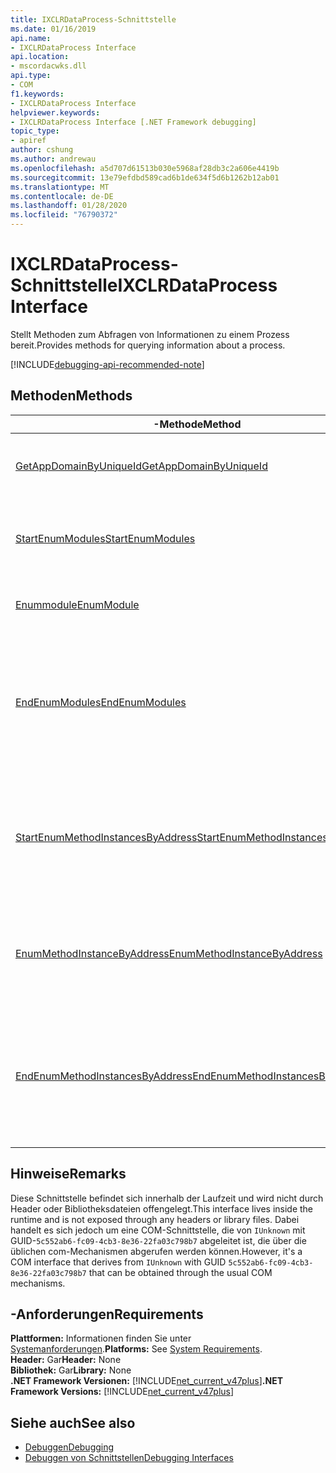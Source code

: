 ```yaml
---
title: IXCLRDataProcess-Schnittstelle
ms.date: 01/16/2019
api.name:
- IXCLRDataProcess Interface
api.location:
- mscordacwks.dll
api.type:
- COM
f1.keywords:
- IXCLRDataProcess Interface
helpviewer.keywords:
- IXCLRDataProcess Interface [.NET Framework debugging]
topic_type:
- apiref
author: cshung
ms.author: andrewau
ms.openlocfilehash: a5d707d61513b030e5968af28db3c2a606e4419b
ms.sourcegitcommit: 13e79efdbd589cad6b1de634f5d6b1262b12ab01
ms.translationtype: MT
ms.contentlocale: de-DE
ms.lasthandoff: 01/28/2020
ms.locfileid: "76790372"
---
```

# <a name="ixclrdataprocess-interface"></a><span data-ttu-id="a0603-102">IXCLRDataProcess-Schnittstelle</span><span class="sxs-lookup"><span data-stu-id="a0603-102">IXCLRDataProcess Interface</span></span>

<span data-ttu-id="a0603-103">Stellt Methoden zum Abfragen von Informationen zu einem Prozess bereit.</span><span class="sxs-lookup"><span data-stu-id="a0603-103">Provides methods for querying information about a process.</span></span>

[!INCLUDE[debugging-api-recommended-note](../../../../includes/debugging-api-recommended-note.md)]

## <a name="methods"></a><span data-ttu-id="a0603-104">Methoden</span><span class="sxs-lookup"><span data-stu-id="a0603-104">Methods</span></span>

| <span data-ttu-id="a0603-105">-Methode</span><span class="sxs-lookup"><span data-stu-id="a0603-105">Method</span></span>                                                                                                                                               | <span data-ttu-id="a0603-106">Beschreibung</span><span class="sxs-lookup"><span data-stu-id="a0603-106">Description</span></span>                                                                                     |
| ---------------------------------------------------------------------------------------------------------------------------------------------------- | ----------------------------------------------------------------------------------------------- |
| [<span data-ttu-id="a0603-107">GetAppDomainByUniqueId</span><span class="sxs-lookup"><span data-stu-id="a0603-107">GetAppDomainByUniqueId</span></span>](ixclrdataprocess-getappdomainbyuniqueid-method.md)                       | <span data-ttu-id="a0603-108">Ruft eine `AppDomain` in einem Prozess anhand der eindeutigen ID ab.</span><span class="sxs-lookup"><span data-stu-id="a0603-108">Gets an `AppDomain` in a process by its unique id.</span></span>                                              |
| [<span data-ttu-id="a0603-109">StartEnumModules</span><span class="sxs-lookup"><span data-stu-id="a0603-109">StartEnumModules</span></span>](ixclrdataprocess-startenummodules-method.md)                                   | <span data-ttu-id="a0603-110">Stellt ein Handle zum Auflisten der Module eines Prozesses bereit.</span><span class="sxs-lookup"><span data-stu-id="a0603-110">Provides a handle to enumerate the modules of a process.</span></span>                                        |
| [<span data-ttu-id="a0603-111">Enummodule</span><span class="sxs-lookup"><span data-stu-id="a0603-111">EnumModule</span></span>](ixclrdataprocess-enummodule-method.md)                                               | <span data-ttu-id="a0603-112">Listet die Module dieses Prozesses auf.</span><span class="sxs-lookup"><span data-stu-id="a0603-112">Enumerates the modules of this process.</span></span>                                                         |
| [<span data-ttu-id="a0603-113">EndEnumModules</span><span class="sxs-lookup"><span data-stu-id="a0603-113">EndEnumModules</span></span>](ixclrdataprocess-endenummodules-method.md)                                       | <span data-ttu-id="a0603-114">Gibt die von internen Iteratoren verwendeten Ressourcen frei, die während der modulenumeration verwendet werden.</span><span class="sxs-lookup"><span data-stu-id="a0603-114">Releases the resources used by internal iterators used during module enumeration.</span></span>               |
| [<span data-ttu-id="a0603-115">StartEnumMethodInstancesByAddress</span><span class="sxs-lookup"><span data-stu-id="a0603-115">StartEnumMethodInstancesByAddress</span></span>](ixclrdataprocess-startenummethodinstancesbyaddress-method.md) | <span data-ttu-id="a0603-116">Stellt ein Handle zum Auflisten der Methoden Instanzen von `AppDomain` beginnend bei einer angegebenen Adresse bereit.</span><span class="sxs-lookup"><span data-stu-id="a0603-116">Provides a handle to enumerate the method instances of `AppDomain` starting at a given address.</span></span> |
| [<span data-ttu-id="a0603-117">EnumMethodInstanceByAddress</span><span class="sxs-lookup"><span data-stu-id="a0603-117">EnumMethodInstanceByAddress</span></span>](ixclrdataprocess-enummethodinstancebyaddress-method.md)             | <span data-ttu-id="a0603-118">Listet die Methoden Instanzen dieses Prozesses auf, beginnend bei einem Adress Offset.</span><span class="sxs-lookup"><span data-stu-id="a0603-118">Enumerates the method instances of this process starting at an address offset.</span></span>                  |
| [<span data-ttu-id="a0603-119">EndEnumMethodInstancesByAddress</span><span class="sxs-lookup"><span data-stu-id="a0603-119">EndEnumMethodInstancesByAddress</span></span>](ixclrdataprocess-endenummethodinstancesbyaddress-method.md)     | <span data-ttu-id="a0603-120">Gibt die von internen Iteratoren verwendeten Ressourcen frei, die während der instanzenumeration verwendet werden.</span><span class="sxs-lookup"><span data-stu-id="a0603-120">Releases the resources used by internal iterators used during instance enumeration.</span></span>             |

## <a name="remarks"></a><span data-ttu-id="a0603-121">Hinweise</span><span class="sxs-lookup"><span data-stu-id="a0603-121">Remarks</span></span>

<span data-ttu-id="a0603-122">Diese Schnittstelle befindet sich innerhalb der Laufzeit und wird nicht durch Header oder Bibliotheksdateien offengelegt.</span><span class="sxs-lookup"><span data-stu-id="a0603-122">This interface lives inside the runtime and is not exposed through any headers or library files.</span></span> <span data-ttu-id="a0603-123">Dabei handelt es sich jedoch um eine COM-Schnittstelle, die von `IUnknown` mit GUID-`5c552ab6-fc09-4cb3-8e36-22fa03c798b7` abgeleitet ist, die über die üblichen com-Mechanismen abgerufen werden können.</span><span class="sxs-lookup"><span data-stu-id="a0603-123">However, it's a COM interface that derives from `IUnknown` with GUID `5c552ab6-fc09-4cb3-8e36-22fa03c798b7` that can be obtained through the usual COM mechanisms.</span></span>

## <a name="requirements"></a><span data-ttu-id="a0603-124">-Anforderungen</span><span class="sxs-lookup"><span data-stu-id="a0603-124">Requirements</span></span>

<span data-ttu-id="a0603-125">**Plattformen:** Informationen finden Sie unter [Systemanforderungen](../../../../docs/framework/get-started/system-requirements.md).</span><span class="sxs-lookup"><span data-stu-id="a0603-125">**Platforms:** See [System Requirements](../../../../docs/framework/get-started/system-requirements.md).</span></span>   
<span data-ttu-id="a0603-126">**Header:** Gar</span><span class="sxs-lookup"><span data-stu-id="a0603-126">**Header:** None</span></span>  
<span data-ttu-id="a0603-127">**Bibliothek:** Gar</span><span class="sxs-lookup"><span data-stu-id="a0603-127">**Library:** None</span></span>  
<span data-ttu-id="a0603-128">**.NET Framework Versionen:** [!INCLUDE[net_current_v47plus](../../../../includes/net-current-v47plus.md)]</span><span class="sxs-lookup"><span data-stu-id="a0603-128">**.NET Framework Versions:** [!INCLUDE[net_current_v47plus](../../../../includes/net-current-v47plus.md)]</span></span>  

## <a name="see-also"></a><span data-ttu-id="a0603-129">Siehe auch</span><span class="sxs-lookup"><span data-stu-id="a0603-129">See also</span></span>

- [<span data-ttu-id="a0603-130">Debuggen</span><span class="sxs-lookup"><span data-stu-id="a0603-130">Debugging</span></span>](index.md)
- [<span data-ttu-id="a0603-131">Debuggen von Schnittstellen</span><span class="sxs-lookup"><span data-stu-id="a0603-131">Debugging Interfaces</span></span>](debugging-interfaces.md)
